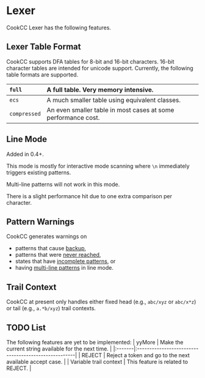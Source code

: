 

# Lexer #

CookCC Lexer has the following features.

## Lexer Table Format ##

CookCC supports DFA tables for 8-bit and 16-bit characters.  16-bit character tables are intended for unicode support.  Currently, the following table formats are supported.

| `full` | A full table.  Very memory intensive. |
|:-------|:--------------------------------------|
| `ecs` | A much smaller table using equivalent classes. |
| `compressed` | An even smaller table in most cases at some performance cost. |

## Line Mode ##
Added in 0.4+.

This mode is mostly for interactive mode scanning where `\n` immediately triggers existing patterns.

Multi-line patterns will not work in this mode.

There is a slight performance hit due to one extra comparison per character.

## Pattern Warnings ##

CookCC generates warnings on
  * patterns that cause [backup](http://code.google.com/p/cookcc/source/browse/trunk/tests/java/lexer/backup),
  * patterns that were [never reached](http://code.google.com/p/cookcc/source/browse/trunk/tests/java/lexer/unreachable),
  * states that have [incomplete patterns](http://code.google.com/p/cookcc/source/browse/trunk/tests/java/lexer/incomplete), or
  * having [multi-line patterns](http://code.google.com/p/cookcc/source/browse/trunk/tests/java/lexer/linemode/linemode1.xcc) in line mode.

## Trail Context ##

CookCC at present only handles either fixed head (e.g., `abc/xyz` or `abc/x*z`) or tail (e.g., `a.*b/xyz`) trail contexts.

## TODO List ##

The following features are yet to be implemented:
| yyMore | Make the current string available for the next time. |
|:-------|:-----------------------------------------------------|
| REJECT | Reject a token and go to the next available accept case. |
| Variable trail context | This feature is related to REJECT. |